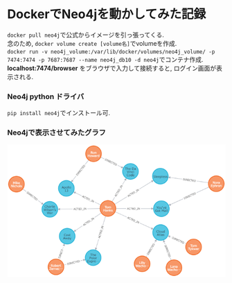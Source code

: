 # DockerでNeo4jを動かしてみた記録
`docker pull neo4j`で公式からイメージを引っ張ってくる.  
念のため, `docker volume create [volume名]`でvolumeを作成.  
`docker run -v neo4j_volume:/var/lib/docker/volumes/neo4j_volume/ -p 7474:7474 -p 7687:7687 --name neo4j_db10 -d neo4j`でコンテナ作成.  
__localhost:7474/browser__ をブラウザで入力して接続すると, ログイン画面が表示される.

### Neo4j python ドライバ
`pip install neo4j`でインストール可.

### Neo4jで表示させてみたグラフ
![Neo4jのグラフ](https://github.com/YuiNish/PracticalSummaries/blob/master/Docker/Neo4j/graph.png)

